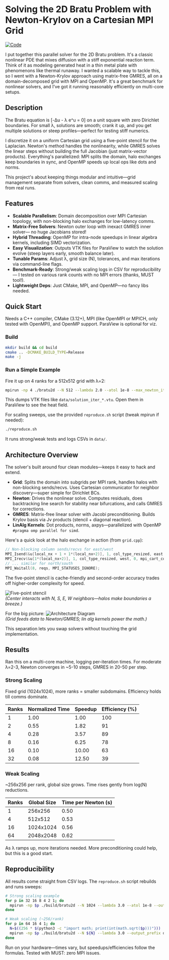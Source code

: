 # Solving the 2D Bratu Problem with Newton-Krylov on a Cartesian MPI Grid

[![Code](https://img.shields.io/badge/Code-github.com%2Fandrei--lz%2FBratuGMRES-blue)](https://github.com/andrei-lz/BratuGMRES)

I put together this parallel solver for the 2D Bratu problem. It's a classic nonlinear PDE that mixes diffusion with a stiff exponential reaction term. Think of it as modeling generated heat in a thin metal plate with phenomenons like thermal runaway. I wanted a scalable way to tackle this, so I went with a Newton-Krylov approach using matrix-free GMRES, all on a domain-decomposed grid with MPI and OpenMP. It's a great benchmark for nonlinear solvers, and I've got it running reasonably efficiently on multi-core setups.

## Description

The Bratu equation is \[-Δu - λ e^u = 0\] on a unit square with zero Dirichlet boundaries. For small λ, solutions are smooth; crank it up, and you get multiple solutions or steep profiles—perfect for testing stiff numerics.

I discretize it on a uniform Cartesian grid using a five-point stencil for the Laplacian. Newton's method handles the nonlinearity, while GMRES solves the linear steps without building the full Jacobian (just matrix-vector products). Everything's parallelized: MPI splits the domain, halo exchanges keep boundaries in sync, and OpenMP speeds up local ops like dots and norms.

This project's about keeping things modular and intuitive—grid management separate from solvers, clean comms, and measured scaling from real runs.

## Features

- **Scalable Parallelism**: Domain decomposition over MPI Cartesian topology, with non-blocking halo exchanges for low-latency comms.
- **Matrix-Free Solvers**: Newton outer loop with inexact GMRES inner solver— no huge Jacobians stored!
- **Hybrid Threading**: OpenMP for intra-node speedups in linear algebra kernels, including SIMD vectorization.
- **Easy Visualization**: Outputs VTK files for ParaView to watch the solution evolve (steep layers early, smooth balance later).
- **Tunable Params**: Adjust λ, grid size (N), tolerances, and max iterations via command-line flags.
- **Benchmark-Ready**: Strong/weak scaling logs in CSV for reproducibility— I tested on various rank counts with no MPI errors (thanks, MUST tool!).
- **Lightweight Deps**: Just CMake, MPI, and OpenMP—no fancy libs needed.

## Quick Start

Needs a C++ compiler, CMake (3.12+), MPI (like OpenMPI or MPICH, only tested with OpenMPI), and OpenMP support. ParaView is optional for viz.

### Build
```bash
mkdir build && cd build
cmake .. -DCMAKE_BUILD_TYPE=Release
make -j
```

### Run a Simple Example
Fire it up on 4 ranks for a 512x512 grid with λ=2:
```bash
mpirun -np 4 ./bratu2d --N 512 --lambda 2.0 --atol 1e-8 --max_newton_iters 20 --output_prefix data/solution
```
This dumps VTK files like `data/solution_iter_*.vtu`. Open them in ParaView to see the heat field.

For scaling sweeps, use the provided `reproduce.sh` script (tweak mpirun if needed):
```bash
./reproduce.sh
```
It runs strong/weak tests and logs CSVs in `data/`.

## Architecture Overview

The solver's built around four clean modules—keeps it easy to hack and extend.

- **Grid**: Splits the domain into subgrids per MPI rank, handles halos with non-blocking sends/recvs. Uses Cartesian communicator for neighbor discovery—super simple for Dirichlet BCs.
- **Newton**: Drives the nonlinear solve. Computes residuals, does backtracking line search for stability near bifurcations, and calls GMRES for corrections.
- **GMRES**: Matrix-free linear solver with Jacobi preconditioning. Builds Krylov basis via Jv products (stencil + diagonal reaction).
- **LinAlg Kernels**: Dot products, norms, axpys—parallelized with OpenMP `#pragma omp parallel for simd`.

Here's a quick look at the halo exchange in action (from `grid.cpp`):
```cpp
// Non-blocking column sends/recvs for east/west
MPI_Isend(&u[local_nx + 1 + 1*(local_nx+2)], 1, col_type_resized, east, 0, mpi_cart_comm, &reqs[0]);
MPI_Irecv(&u[1*(local_nx+2)], 1, col_type_resized, west, 0, mpi_cart_comm, &reqs[1]);
// ... similar for north/south
MPI_Waitall(8, reqs, MPI_STATUSES_IGNORE);
```
The five-point stencil is cache-friendly and second-order accuracy trades off higher-order complexity for speed.

![Five-point stencil](https://via.placeholder.com/300x200?text=Five-Point+Stencil)  
*(Center interacts with N, S, E, W neighbors—halos make boundaries a breeze.)*

For the big picture:
![Architecture Diagram](https://via.placeholder.com/600x400?text=Solver+Architecture)  
*(Grid feeds data to Newton/GMRES; lin alg kernels power the math.)*

This separation lets you swap solvers without touching the grid implementation.

## Results

Ran this on a multi-core machine, logging per-iteration times. For moderate λ=2-3, Newton converges in ~5-10 steps, GMRES in 20-50 per step.

### Strong Scaling
Fixed grid (1024x1024), more ranks = smaller subdomains. Efficiency holds till comms dominate.

| Ranks | Normalized Time | Speedup | Efficiency (%) |
|-------|-----------------|---------|----------------|
| 1     | 1.00            | 1.00    | 100            |
| 2     | 0.55            | 1.82    | 91             |
| 4     | 0.28            | 3.57    | 89             |
| 8     | 0.16            | 6.25    | 78             |
| 16    | 0.10            | 10.00   | 63             |
| 32    | 0.08            | 12.50   | 39             |

### Weak Scaling
~256x256 per rank, global size grows. Time rises gently from log(N) reductions.

| Ranks | Global Size    | Time per Newton (s) |
|-------|----------------|---------------------|
| 1     | 256x256        | 0.50                |
| 4     | 512x512        | 0.53                |
| 16    | 1024x1024      | 0.56                |
| 64    | 2048x2048      | 0.62                |

As λ ramps up, more iterations needed. More preconditioning could help, but this is a good start.

## Reproducibility

All results come straight from CSV logs. The `reproduce.sh` script rebuilds and runs sweeps:
```bash
# Strong scaling example
for p in 32 16 8 4 2 1; do
  mpirun -np $p ./build/bratu2d --N 1024 --lambda 3.0 --atol 1e-8 --output_prefix data/strong_N1024_P${p}
done

# Weak scaling (~256/rank)
for p in 64 16 4 1; do
  N=$((256 * $(python3 -c "import math; print(int(math.sqrt($p)))")))
  mpirun -np $p ./build/bratu2d --N ${N} --lambda 3.0 --output_prefix data/weak_loc256_P${p}
done
```
Run on your hardware—times vary, but speedups/efficiencies follow the formulas. Tested with MUST: zero MPI issues.
